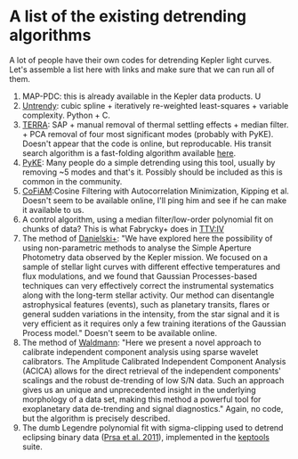 A list of the existing detrending algorithms
============================================

A lot of people have their own codes for detrending Kepler light curves. Let's
assemble a list here with links and make sure that we can run all of them.

1. MAP-PDC: this is already available in the Kepler data products. U
2. [Untrendy](https://github.com/dfm/untrendy): cubic spline + iteratively
   re-weighted least-squares + variable complexity. Python + C.
3. [TERRA](http://arxiv.org/pdf/1304.0460.pdf): SAP + manual removal of thermal settling
   effects + median filter. + PCA removal of four most significant modes (probably with PyKE). 
   Doesn't appear that the code is online, but reproducable. His transit search algorithm is a fast-folding 
   algorithm available [here](https://github.com/petigura).
4. [PyKE](http://keplergo.arc.nasa.gov/PyKE.shtml): Many people do a simple detrending using this tool, usually by 
   removing ~5 modes and that's it. Possibly should be included as this is common in the community.
5. [CoFiAM](arxiv.org/abs/1301.1853):Cosine Filtering with Autocorrelation Minimization, Kipping et al. Doesn't seem
   to be available online, I'll ping him and see if he can make it available to us.
6. A control algorithm, using a median filter/low-order polynomial fit on chunks of data? This is what Fabrycky+ 
   does in [TTV:IV](http://astro.uchicago.edu/~fabrycky/kepler/ttvconfirm/ttvs_fabrycky.pdf)
7. The method of [Danielski+](http://arxiv.org/pdf/1304.6673v1.pdf): "We have explored here the
possibility of using non-parametric methods to analyse the Simple Aperture Photometry data observed by the Kepler mission. We focused on a sample of stellar
light curves with different effective temperatures and flux modulations, and we
found that Gaussian Processes-based techniques can very effectively correct the
instrumental systematics along with the long-term stellar activity. Our method
can disentangle astrophysical features (events), such as planetary transits, flares
or general sudden variations in the intensity, from the star signal and it is very efficient as it 
requires only a few training iterations of the Gaussian Process model." Doesn't seem to be available online.
8. The method of [Waldmann](http://arxiv.org/abs/1302.6714): "Here we present a novel approach to calibrate independent component
   analysis using sparse wavelet calibrators. The Amplitude Calibrated Independent Component Analysis (ACICA) 
   allows for the direct retrieval of the independent components' scalings and the robust de-trending of low 
   S/N data. Such an approach gives us an unique and unprecedented insight in the underlying morphology of a 
   data set, making this method a powerful tool for exoplanetary data de-trending and signal diagnostics." Again,
   no code, but the algorithm is precisely described.
9. The dumb Legendre polynomial fit with sigma-clipping used to detrend eclipsing binary data ([Prsa et al. 2011](http://adsabs.harvard.edu/abs/2011AJ....141...83P)), implemented in the [keptools](http://clusty.ast.villanova.edu/svn) suite.
